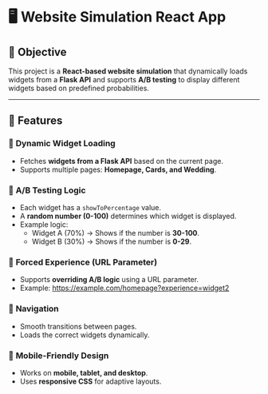 # 🖥️ Website Simulation React App

## 🎯 Objective
This project is a **React-based website simulation** that dynamically loads widgets from a **Flask API** and supports **A/B testing** to display different widgets based on predefined probabilities.

---

## 📌 Features
### 🔹 **Dynamic Widget Loading**
- Fetches **widgets from a Flask API** based on the current page.
- Supports multiple pages: **Homepage, Cards, and Wedding**.

### 🔹 **A/B Testing Logic**
- Each widget has a `showToPercentage` value.
- A **random number (0-100)** determines which widget is displayed.
- Example logic:
  - Widget A (70%) → Shows if the number is **30-100**.
  - Widget B (30%) → Shows if the number is **0-29**.

### 🔹 **Forced Experience (URL Parameter)**
- Supports **overriding A/B logic** using a URL parameter.
- Example: https://example.com/homepage?experience=widget2

### 🔹 **Navigation**
- Smooth transitions between pages.
- Loads the correct widgets dynamically.

### 🔹 **Mobile-Friendly Design**
- Works on **mobile, tablet, and desktop**.
- Uses **responsive CSS** for adaptive layouts.

